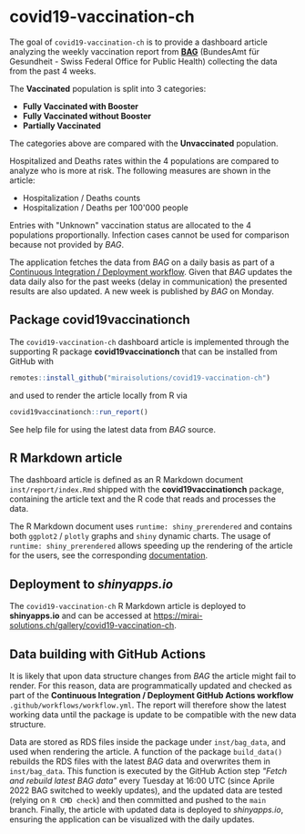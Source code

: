 # covid19-vaccination-ch

The goal of `covid19-vaccination-ch` is to provide a dashboard article
analyzing the weekly vaccination report from [**BAG**](https://www.bag.admin.ch/bag/en/home.html) (BundesAmt für Gesundheit - Swiss Federal Office for Public Health) collecting the data from the past 4 weeks.

The **Vaccinated** population is split into 3 categories:

- **Fully Vaccinated with Booster**
- **Fully Vaccinated without Booster**
- **Partially Vaccinated**

The categories above are compared with the **Unvaccinated** population.

Hospitalized and Deaths rates within the 4 populations are compared to analyze who is more at risk. The following measures are shown in the
article:

- Hospitalization / Deaths counts
- Hospitalization / Deaths per 100'000 people

Entries with "Unknown" vaccination status are allocated to the 4 populations proportionally. Infection cases cannot be used for comparison because not provided by *BAG*.

The application fetches the data from *BAG* on a daily basis as part of a [Continuous Integration / Deployment workflow](#data-building-with-github-actions). Given that *BAG* updates the data daily also for the past weeks (delay in communication) the presented results are also updated. A new week is published by *BAG* on Monday.

## Package covid19vaccinationch

The `covid19-vaccination-ch` dashboard article is implemented through the supporting R package **covid19vaccinationch** that can be installed from GitHub with

``` r
remotes::install_github("miraisolutions/covid19-vaccination-ch")
```

and used to render the article locally from R via

``` r
covid19vaccinationch::run_report()

```
See help file for using the latest data from *BAG* source.

## R Markdown article

The dashboard article is defined as an R Markdown document `inst/report/index.Rmd` shipped with the **covid19vaccinationch** package, containing the article text and the R code that reads and processes the data.

The R Markdown document uses `runtime: shiny_prerendered` and contains both `ggplot2` / `plotly` graphs and `shiny` dynamic charts. The usage of `runtime: shiny_prerendered` allows speeding up the rendering of the article for the users, see the corresponding [documentation](https://rmarkdown.rstudio.com/authoring_shiny_prerendered.HTML).

## Deployment to *shinyapps.io*

The `covid19-vaccination-ch` R Markdown article is deployed to **shinyapps.io** and can be accessed at <https://mirai-solutions.ch/gallery/covid19-vaccination-ch>.

## Data building with GitHub Actions

It is likely that upon data structure changes from *BAG* the article might fail to render. For this reason, data are programmatically updated and checked as part of the **Continuous Integration / Deployment GitHub Actions workflow** `.github/workflows/workflow.yml`. The report will therefore show the latest working data until the package is update to be compatible with the new data structure.

Data are stored as RDS files inside the package under `inst/bag_data`, and used when rendering the article. A function of the package `build_data()` rebuilds the RDS files with the latest *BAG* data and overwrites them in `inst/bag_data`. This function is executed by the GitHub Action step _"Fetch and rebuild latest BAG data"_ every Tuesday at 16:00 UTC (since Aprile 2022 BAG switched to weekly updates), and the updated data are tested (relying on `R CMD check`) and then committed and pushed to the `main` branch. Finally, the article with updated data is deployed to *shinyapps.io*, ensuring the application can be visualized with the daily updates.
